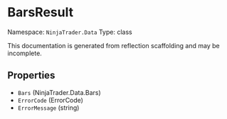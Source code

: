# BarsResult

Namespace: `NinjaTrader.Data`
Type: class

This documentation is generated from reflection scaffolding and may be incomplete.

## Properties
- `Bars` (NinjaTrader.Data.Bars)
- `ErrorCode` (ErrorCode)
- `ErrorMessage` (string)
